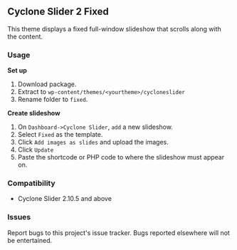## Cyclone Slider 2 Fixed

This theme displays a fixed full-window slideshow that scrolls along with the content.

### Usage

**Set up**

1. Download package.
2. Extract to `wp-content/themes/<yourtheme>/cycloneslider`
3. Rename folder to `fixed`.

**Create slideshow**

1. On `Dashboard->Cyclone Slider`, `add` a new slideshow.
2. Select `Fixed` as the template.
3. Click `Add images as slides` and upload the images.
4. Click `Update`
5. Paste the shortcode or PHP code to where the slideshow must appear on.


### Compatibility

* Cyclone Slider 2.10.5 and above

### Issues

Report bugs to this project's issue tracker. Bugs reported elsewhere will not be entertained.